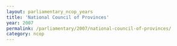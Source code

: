 ```yaml
---
layout: parliamentary_ncop_years
title: 'National Council of Provinces'
year: 2007
permalink: /parliamentary/2007/national-council-of-provinces/
category: ncop
---
```



